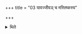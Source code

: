 +++
title = "03 यावज्जीवञ् च मस्तिष्कस्य"

+++

<details><summary>थिते</summary>

यावज्जीवं च मस्तिष्कस्य नाश्नीयान्न च वर्षति धावेत् ३
</details>
